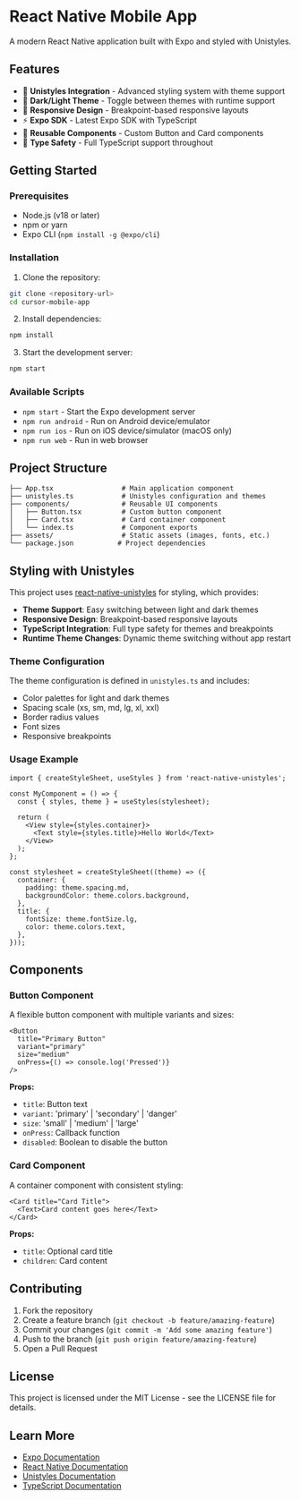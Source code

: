 # React Native Mobile App

A modern React Native application built with Expo and styled with Unistyles.

## Features

- 🎨 **Unistyles Integration** - Advanced styling system with theme support
- 🌙 **Dark/Light Theme** - Toggle between themes with runtime support
- 📱 **Responsive Design** - Breakpoint-based responsive layouts
- ⚡ **Expo SDK** - Latest Expo SDK with TypeScript
- 🧩 **Reusable Components** - Custom Button and Card components
- 🎯 **Type Safety** - Full TypeScript support throughout

## Getting Started

### Prerequisites

- Node.js (v18 or later)
- npm or yarn
- Expo CLI (`npm install -g @expo/cli`)

### Installation

1. Clone the repository:
```bash
git clone <repository-url>
cd cursor-mobile-app
```

2. Install dependencies:
```bash
npm install
```

3. Start the development server:
```bash
npm start
```

### Available Scripts

- `npm start` - Start the Expo development server
- `npm run android` - Run on Android device/emulator
- `npm run ios` - Run on iOS device/simulator (macOS only)
- `npm run web` - Run in web browser

## Project Structure

```
├── App.tsx                 # Main application component
├── unistyles.ts            # Unistyles configuration and themes
├── components/             # Reusable UI components
│   ├── Button.tsx          # Custom button component
│   ├── Card.tsx            # Card container component
│   └── index.ts            # Component exports
├── assets/                 # Static assets (images, fonts, etc.)
└── package.json           # Project dependencies
```

## Styling with Unistyles

This project uses [react-native-unistyles](https://github.com/jpudysz/react-native-unistyles) for styling, which provides:

- **Theme Support**: Easy switching between light and dark themes
- **Responsive Design**: Breakpoint-based responsive layouts
- **TypeScript Integration**: Full type safety for themes and breakpoints
- **Runtime Theme Changes**: Dynamic theme switching without app restart

### Theme Configuration

The theme configuration is defined in `unistyles.ts` and includes:

- Color palettes for light and dark themes
- Spacing scale (xs, sm, md, lg, xl, xxl)
- Border radius values
- Font sizes
- Responsive breakpoints

### Usage Example

```tsx
import { createStyleSheet, useStyles } from 'react-native-unistyles';

const MyComponent = () => {
  const { styles, theme } = useStyles(stylesheet);
  
  return (
    <View style={styles.container}>
      <Text style={styles.title}>Hello World</Text>
    </View>
  );
};

const stylesheet = createStyleSheet((theme) => ({
  container: {
    padding: theme.spacing.md,
    backgroundColor: theme.colors.background,
  },
  title: {
    fontSize: theme.fontSize.lg,
    color: theme.colors.text,
  },
}));
```

## Components

### Button Component

A flexible button component with multiple variants and sizes:

```tsx
<Button 
  title="Primary Button" 
  variant="primary" 
  size="medium" 
  onPress={() => console.log('Pressed')} 
/>
```

**Props:**
- `title`: Button text
- `variant`: 'primary' | 'secondary' | 'danger'
- `size`: 'small' | 'medium' | 'large'
- `onPress`: Callback function
- `disabled`: Boolean to disable the button

### Card Component

A container component with consistent styling:

```tsx
<Card title="Card Title">
  <Text>Card content goes here</Text>
</Card>
```

**Props:**
- `title`: Optional card title
- `children`: Card content

## Contributing

1. Fork the repository
2. Create a feature branch (`git checkout -b feature/amazing-feature`)
3. Commit your changes (`git commit -m 'Add some amazing feature'`)
4. Push to the branch (`git push origin feature/amazing-feature`)
5. Open a Pull Request

## License

This project is licensed under the MIT License - see the LICENSE file for details.

## Learn More

- [Expo Documentation](https://docs.expo.dev/)
- [React Native Documentation](https://reactnative.dev/docs/getting-started)
- [Unistyles Documentation](https://github.com/jpudysz/react-native-unistyles)
- [TypeScript Documentation](https://www.typescriptlang.org/docs/)
